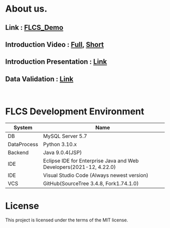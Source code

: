 # About us.

## Link : [FLCS_Demo](http://14.54.11.248:8080/FLCS/FLCS_Main.jsp)

## Introduction Video : [Full](https://youtu.be/i0T7D0HggxE), [Short](https://youtu.be/r57d8KcvtAg)

## Introduction Presentation : [Link](https://github.com/Ewonhee/FLCS/blob/main/etc/%EB%B3%B4%EC%B6%A9%EC%84%A4%EB%AA%85%EC%9E%90%EB%A3%8C_%EC%A0%84%EC%B2%B4.pdf)

## Data Validation : [Link](https://github.com/Ewonhee/FLCS/blob/main/etc/%EB%8D%B0%EC%9D%B4%ED%84%B0_%EA%B2%80%EC%A6%9D.pdf)
<br>

# FLCS Development Environment

|System|Name|
|-|-|
|DB|MySQL Server 5.7|
|DataProcess|Python 3.10.x|
|Backend|Java 9.0.4(JSP)|
|IDE|Eclipse IDE for Enterprise Java and Web Developers(2021-12, 4.22.0)|
|IDE|Visual Studio Code (Always newest version)|
|VCS|GitHub(SourceTree 3.4.8, Fork1.74.1.0)|

# License

This project is licensed under the terms of the MIT license.
